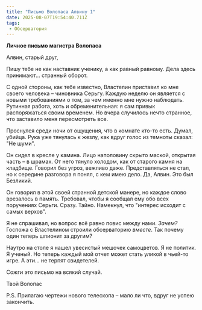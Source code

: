 ```yaml
---
title: "Письмо Волопаса Алвину 1"
date: 2025-08-07T19:54:40.711Z
tags:
 - Обсерватория
---
```


**Личное письмо магистра Волопаса**

Алвин, старый друг,

Пишу тебе не как наставник ученику, а как равный равному. Дела здесь
принимают... странный оборот.

С одной стороны, как тебе известно, Властелин приставил ко мне своего
человека – чиновника Серьгу. Каждую неделю он является с новыми
требованиями о том, за чем именно мне нужно наблюдать. Рутинная работа,
хоть и обременительная: я сам привык распоряжаться своим временем. Но
вчера случилось нечто странное, что заставило меня пересмотреть все.

Проснулся среди ночи от ощущения, что в комнате кто-то есть. Думал,
убийца. Рука уже тянулась к жезлу, как вдруг голос из темноты сказал:
"Не шуми".

Он сидел в кресле у камина. Лицо наполовину скрыто маской, открытая
часть – в шрамах. От него тянуло холодом, как от старого камня на
кладбище. Говорил без угроз, вежливо даже. Представляться не стал, но к
середине разговора я понял, с кем имею дело. Да, Алвин. Это был
Безликий.

Он говорил в этой своей странной детской манере, но каждое слово
врезалось в память. Требовал, чтобы я сообщал ему обо всех поручениях
Серьги. Сразу. Тайно. Намекнул, что "интерес исходит с самых верхов".

Я не спрашивал, но вопрос всё равно повис между нами. *Зачем?* Госпожа с
Властелином строили обсерваторию *вместе*. Так почему один теперь
шпионит за другим?

Наутро на столе я нашел увесистый мешочек самоцветов. Я не политик. Я
ученый. Но теперь каждый мой отчет может стать уликой в чьей-то игре. А
эти... не терпят свидетелей.

Сожги это письмо на всякий случай.

Твой Волопас

P.S. Прилагаю чертежи нового телескопа – мало ли что, вдруг не успею
закончить.
